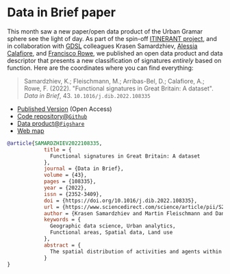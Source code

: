 ```{post} June 10, 2022
```

# Data in Brief paper

This month saw a new paper/open data product of the Urban Gramar sphere see the light of day. As part of the spin-off [ITINERANT project](https://github.com/gdsl-itinerant), and in collaboration with [GDSL](https://www.liverpool.ac.uk/geographic-data-science/) colleagues Krasen Samardzhiev, [Alessia Calafiore](https://aelissa.github.io/), and [Francisco Rowe](https://www.franciscorowe.com/), we published an open data product and data descriptor that presents a new classification of signatures _entirely_ based on function. Here are the coordinates where you can find everything:

> Samardzhiev, K.; Fleischmann, M.; Arribas-Bel, D.; Calafiore, A.; Rowe, F. (2022).
    "Functional signatures in Great Britain: A dataset".
    *Data in Brief*, 43.
    `10.1016/j.dib.2022.108335`

* [Published Version](https://doi.org/10.1016/j.dib.2022.108335) (Open Access)
* [Code repository@`Github`](https://github.com/gdsl-itinerant/functional_areas)
* [Data product@`Figshare`](https://doi.org/10.6084/m9.figshare.c.5906981.v1)
* [Web map](https://gdsl-itinerant.github.io/functional_signatures_map/)

```bibtex
@article{SAMARDZHIEV2022108335,
            title = {
              Functional signatures in Great Britain: A dataset
            },
            journal = {Data in Brief},
            volume = {43},
            pages = {108335},
            year = {2022},
            issn = {2352-3409},
            doi = {https://doi.org/10.1016/j.dib.2022.108335},
            url = {https://www.sciencedirect.com/science/article/pii/S2352340922005376},
            author = {Krasen Samardzhiev and Martin Fleischmann and Daniel Arribas-Bel and Alessia Calafiore and Francisco Rowe},
            keywords = {
              Geographic data science, Urban analytics, 
              Functional areas, Spatial data, Land use
            },
            abstract = {
              The spatial distribution of activities and agents within cities, conceptualised as an urban function, profoundly affects how different areas are perceived and lived. This dataset introduces the concept of functional signatures - contiguous areas of a similar urban function delineated based on enclosed tessellation cells (ETC) - and applies it to the area of Great Britain. ETCs are granular spatial units, which capture function based on interpolations from open data inputs stretching from remote sensing to land use, census and points of interest data. The spatial extent of each signature type is defined by grouping ETCs using cluster analysis, based on similarity between their functional profiles, inferred by the data linked to each cell. This approach results in a dataset that reflects urban function as a composite of aspects, rather than a singular use, and is built up from granular spatial units. Furthermore, the underlying data are sourced from available open data products, which together with a method and code fully available, yields a fully reproducible pipeline and makes our dataset and open data product. Both the final classification composed of 17 types of functional signatures and the underlying data collected on the level of enclosed tessellation cells are included in the release and described in this report.
            }
}
```
